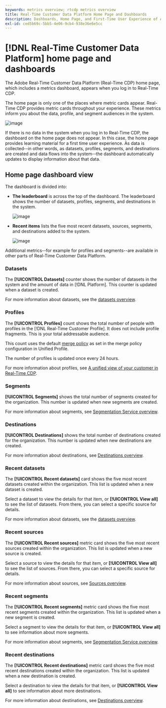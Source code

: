 ```yaml
---
keywords: metrics overview; rtcdp metrics overview
title: Real-Time Customer Data Platform Home Page and Dashboards
description: Dashboards, Home Page, and First-Time User Experience of Adobe Experience Platform
exl-id: ced5b69c-5bb5-4e06-9cb4-938e36e6e5cc
---
```

# [!DNL Real-Time Customer Data Platform] home page and dashboards

The Adobe Real-Time Customer Data Platform (Real-Time CDP) home page, which includes a metrics dashboard, appears when you log in to Real-Time CDP.

The home page is only one of the places where metric cards appear. Real-Time CDP provides metric cards throughout your experience. These metrics inform you about the data, profile, and segment audiences in the system. 

![image](assets/home.png)

If there is no data in the system when you log in to Real-Time CDP, the dashboard on the home page does not appear. In this case, the home page provides learning material for a first time user experience. As data is collected--in other words, as <!--sources-->datasets, profiles, segments, and destinations are created and data flows into the system--the dashboard automatically updates to display information about that data<!-- in metric cards-->. 

## Home page dashboard view

<!--The dashboard shows information in several areas. Each category of information displays for the time range shown beneath the data.-->

The dashboard is divided into<!-- two areas.-->:

* **The leaderboard** is across the top of the dashboard. The leaderboard shows the number of datasets, profiles, segments, and destinations in the system. 

    ![image](assets/leaderboard.png)

<!-- * **Metric cards** display beneath the leaderboard. Metric cards show additional information, such as percentages or trends. Metric cards appear as data is collected.
    ![image](assets/home-metrics.jpg)
Some information is shown in different ways on both the leaderboard and metric cards. -->
* **Recent items** lists the five most recent datasets, sources, segments, and destinations added to the system.

    ![image](assets/recent.png)

Additional metrics--for example for profiles and segments--are available in other parts of Real-Time Customer Data Platform.

### Datasets

The **[!UICONTROL Datasets]** counter shows the number of datasets in the system and the amount of data in [!DNL Platform]. This counter is updated when a dataset is created.

For more information about datasets, see the [datasets overview](../catalog/datasets/overview.md).

### Profiles

The **[!UICONTROL Profiles]** count shows the total number of people with profiles in the [!DNL Real-Time Customer Profile]. It does not include profile fragments. This is your total addressable audience.

This count uses the default [merge policy](profile/merge-policies.md) as set in the merge policy configuration in Unified Profile. 

The number of profiles is updated once every 24 hours.  

For more information about profiles, see [A unified view of your customer in Real-Time CDP](profile/profile-overview.md).

### Segments

**[!UICONTROL Segments]** shows the total number of segments created for the organization. This number is updated when new segments are created.

For more information about segments, see [Segmentation Service overview](segmentation/segmentation-overview.md).

### Destinations

**[!UICONTROL Destinations]** shows the total number of destinations created for the organization. This number is updated when new destinations are created.

For more information about destinations, see [Destinations overview](destinations/overview.md).

<!-- ### Successful profile records

In the leaderboard **[!UICONTROL Successful profile records]** shows the total number of records that have been successfully processed into the profile.

There is also a metric card that shows the percentage of successful records. Select **[!UICONTROL View datasets]** to see more details about the profile records. Hover over the colored area of the graph to see additional details:

![image](assets/home-profilerecords-details.PNG)

The number of successful profile records is updated hourly. 

For more information about profiles, see [A unified view of your customer in Real-Time CDP](profile/profile-overview.md).

### Total profile records

The **[!UICONTROL Total profile records]** metric card shows the total number of data records enabled to feed into the profiles, and the percentage that are successful, updated once per day. This does not include all data in the data lake, because some data might not be enabled to feed into the profiles.

 Hover over the colored area of the graph to see additional details about the successful profiles:

![image](assets/home-profile-details.PNG)

Select **[!UICONTROL View profiles]** to see more details about the profile records.

For more information about profiles, see [A unified view of your customer in Real-Time CDP](profile/profile-overview.md).

For more information about viewing a specific profile, see [Profile viewer](profile/profile-viewer.md).

### Failed profile records

In the leaderboard, **[!UICONTROL Failed profile records]** counts the number of records that failed to process into the profile.

The **[!UICONTROL Failed profile records]** metric card shows this count, and includes a graphical representation that helps you see how failures have trended during the time shown below the graphic. This chart is updated hourly. Select **[!UICONTROL View datasets]** to see more details about the profile records.

The number of failed profile records is updated hourly. -->

### Recent datasets

The **[!UICONTROL Recent datasets]** card shows the five most recent datasets created within the organization. This list is updated when a new dataset is created.

Select a dataset to view the details for that item, or **[!UICONTROL View all]** to see the list of datasets. From there, you can select a specific source for details.

For more information about datasets, see the [datasets overview](../catalog/datasets/overview.md).

### Recent sources

The **[!UICONTROL Recent sources]** metric card shows the five most recent sources created within the organization. This list is updated when a new source is created.

Select a source to view the details for that item, or **[!UICONTROL View all]** to see the list of sources. From there, you can select a specific source for details.

For more information about sources, see [Sources overview](sources/sources-overview.md).

### Recent segments

The **[!UICONTROL Recent segments]** metric card shows the five most recent segments created within the organization. This list is updated when a new segment is created.

Select a segment to view the details for that item, or **[!UICONTROL View all]** to see information about more segments.

For more information about segments, see [Segmentation Service overview](segmentation/segmentation-overview.md).

### Recent destinations

The **[!UICONTROL Recent destinations]** metric card shows the five most recent destinations created within the organization. This list is updated when a new destination is created.

Select a destination to view the details for that item, or **[!UICONTROL View all]** to see information about more destinations.

For more information about destinations, see [Destinations overview](destinations/overview.md).
